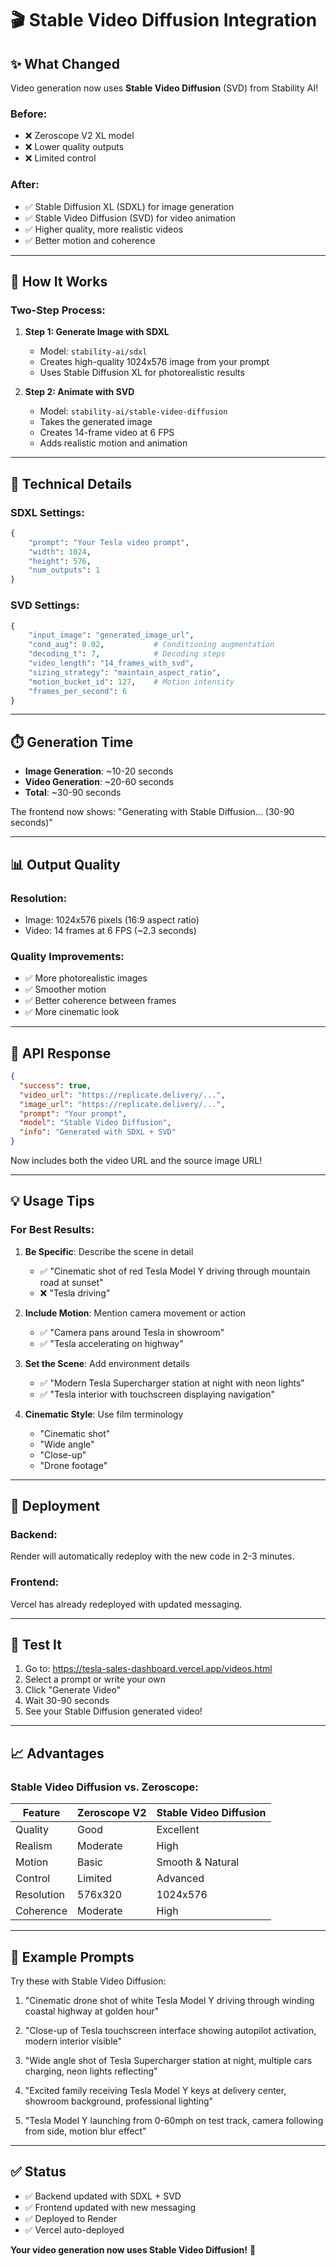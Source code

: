 # 🎬 Stable Video Diffusion Integration

## ✨ What Changed

Video generation now uses **Stable Video Diffusion** (SVD) from Stability AI!

### **Before:**
- ❌ Zeroscope V2 XL model
- ❌ Lower quality outputs
- ❌ Limited control

### **After:**
- ✅ Stable Diffusion XL (SDXL) for image generation
- ✅ Stable Video Diffusion (SVD) for video animation
- ✅ Higher quality, more realistic videos
- ✅ Better motion and coherence

---

## 🎯 How It Works

### **Two-Step Process:**

1. **Step 1: Generate Image with SDXL**
   - Model: `stability-ai/sdxl`
   - Creates high-quality 1024x576 image from your prompt
   - Uses Stable Diffusion XL for photorealistic results

2. **Step 2: Animate with SVD**
   - Model: `stability-ai/stable-video-diffusion`
   - Takes the generated image
   - Creates 14-frame video at 6 FPS
   - Adds realistic motion and animation

---

## 🔧 Technical Details

### **SDXL Settings:**
```python
{
    "prompt": "Your Tesla video prompt",
    "width": 1024,
    "height": 576,
    "num_outputs": 1
}
```

### **SVD Settings:**
```python
{
    "input_image": "generated_image_url",
    "cond_aug": 0.02,           # Conditioning augmentation
    "decoding_t": 7,            # Decoding steps
    "video_length": "14_frames_with_svd",
    "sizing_strategy": "maintain_aspect_ratio",
    "motion_bucket_id": 127,    # Motion intensity
    "frames_per_second": 6
}
```

---

## ⏱️ Generation Time

- **Image Generation**: ~10-20 seconds
- **Video Generation**: ~20-60 seconds
- **Total**: ~30-90 seconds

The frontend now shows: "Generating with Stable Diffusion... (30-90 seconds)"

---

## 📊 Output Quality

### **Resolution:**
- Image: 1024x576 pixels (16:9 aspect ratio)
- Video: 14 frames at 6 FPS (~2.3 seconds)

### **Quality Improvements:**
- ✅ More photorealistic images
- ✅ Smoother motion
- ✅ Better coherence between frames
- ✅ More cinematic look

---

## 🚀 API Response

```json
{
  "success": true,
  "video_url": "https://replicate.delivery/...",
  "image_url": "https://replicate.delivery/...",
  "prompt": "Your prompt",
  "model": "Stable Video Diffusion",
  "info": "Generated with SDXL + SVD"
}
```

Now includes both the video URL and the source image URL!

---

## 💡 Usage Tips

### **For Best Results:**

1. **Be Specific**: Describe the scene in detail
   - ✅ "Cinematic shot of red Tesla Model Y driving through mountain road at sunset"
   - ❌ "Tesla driving"

2. **Include Motion**: Mention camera movement or action
   - ✅ "Camera pans around Tesla in showroom"
   - ✅ "Tesla accelerating on highway"

3. **Set the Scene**: Add environment details
   - ✅ "Modern Tesla Supercharger station at night with neon lights"
   - ✅ "Tesla interior with touchscreen displaying navigation"

4. **Cinematic Style**: Use film terminology
   - "Cinematic shot"
   - "Wide angle"
   - "Close-up"
   - "Drone footage"

---

## 🔄 Deployment

### **Backend:**
Render will automatically redeploy with the new code in 2-3 minutes.

### **Frontend:**
Vercel has already redeployed with updated messaging.

---

## 🧪 Test It

1. Go to: https://tesla-sales-dashboard.vercel.app/videos.html
2. Select a prompt or write your own
3. Click "Generate Video"
4. Wait 30-90 seconds
5. See your Stable Diffusion generated video!

---

## 📈 Advantages

### **Stable Video Diffusion vs. Zeroscope:**

| Feature | Zeroscope V2 | Stable Video Diffusion |
|---------|--------------|------------------------|
| Quality | Good | Excellent |
| Realism | Moderate | High |
| Motion | Basic | Smooth & Natural |
| Control | Limited | Advanced |
| Resolution | 576x320 | 1024x576 |
| Coherence | Moderate | High |

---

## 🎨 Example Prompts

Try these with Stable Video Diffusion:

1. "Cinematic drone shot of white Tesla Model Y driving through winding coastal highway at golden hour"

2. "Close-up of Tesla touchscreen interface showing autopilot activation, modern interior visible"

3. "Wide angle shot of Tesla Supercharger station at night, multiple cars charging, neon lights reflecting"

4. "Excited family receiving Tesla Model Y keys at delivery center, showroom background, professional lighting"

5. "Tesla Model Y launching from 0-60mph on test track, camera following from side, motion blur effect"

---

## ✅ Status

- ✅ Backend updated with SDXL + SVD
- ✅ Frontend updated with new messaging
- ✅ Deployed to Render
- ✅ Vercel auto-deployed

**Your video generation now uses Stable Video Diffusion!** 🎉
